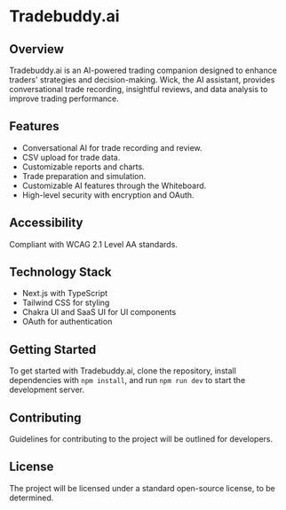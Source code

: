 # Tradebuddy.ai

## Overview
Tradebuddy.ai is an AI-powered trading companion designed to enhance traders' strategies and decision-making. Wick, the AI assistant, provides conversational trade recording, insightful reviews, and data analysis to improve trading performance.

## Features
- Conversational AI for trade recording and review.
- CSV upload for trade data.
- Customizable reports and charts.
- Trade preparation and simulation.
- Customizable AI features through the Whiteboard.
- High-level security with encryption and OAuth.

## Accessibility
Compliant with WCAG 2.1 Level AA standards.

## Technology Stack
- Next.js with TypeScript
- Tailwind CSS for styling
- Chakra UI and SaaS UI for UI components
- OAuth for authentication

## Getting Started
To get started with Tradebuddy.ai, clone the repository, install dependencies with `npm install`, and run `npm run dev` to start the development server.

## Contributing
Guidelines for contributing to the project will be outlined for developers.

## License
The project will be licensed under a standard open-source license, to be determined.

